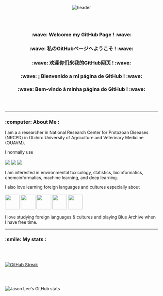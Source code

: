 <div align="center">
  
  ![header](https://capsule-render.vercel.app/api?type=cylinder&color=000000&height=150&section=header&text=Jason%20Lee's%20GitHub&fontColor=ffffff&fontSize=70&animation=fadeIn&fontAlignY=55)

   <br/>
   <br/>
  
  <h3>  :wave: Welcome my GitHub Page ! :wave: </h3> 
  <h3>  :wave: 私のGitHubページへようこそ ! :wave: </h3> 
  <h3>  :wave: 欢迎你们来我的GitHub网页 ! :wave: </h3> 
  <h3>  :wave: ¡ Bienvenido a mi página de GitHub ! :wave: </h3> 
  <h3>  :wave: Bem-vindo à minha página do GitHub ! :wave: </h3> 

   <br/>
   <br/>

  </div>


---

<h3> :computer: About Me : </h3> 

I am a a researcher in National Research Center for Protozoan Diseases (NRCPD) in Obihiro University of Agriculture and Veterinary Medicine (OUAVM).

I normally use 
<br/>
<br/>
  <img src="https://img.shields.io/badge/R-276DC3?style=for-the-badge&logo=R&logoColor=white">
  <img src="https://img.shields.io/badge/Python-3776AB?style=for-the-badge&logo=Python&logoColor=white">
  <img src="https://img.shields.io/badge/Linux-FCC624?style=for-the-badge&logo=Linux&logoColor=black">

I am interested in environmental toxicology, statistics, bioinformatics, chemoinformatics, machine learning, and deep learning. 

I also love learning foreign languages and cultures especially about
<br/>
<br/>
  <img src="https://hatscripts.github.io/circle-flags/flags/us.svg" width="48">
  <img src="https://hatscripts.github.io/circle-flags/flags/jp.svg" width="48">
  <img src="https://hatscripts.github.io/circle-flags/flags/cn.svg" width="48">
  <img src="https://hatscripts.github.io/circle-flags/flags/es.svg" width="48">
  <img src="https://hatscripts.github.io/circle-flags/flags/pt.svg" width="48">

I love studying foreign languages & cultures and playing Blue Archive when I have free time.

---

<h3> :smile: My stats : </h3> 

<br/>
<br/>

[![GitHub Streak](http://github-readme-streak-stats.herokuapp.com?user=JaeS-Lee&theme=dark&background=000000)](https://git.io/streak-stats)

<br/>
<br/>

![Jason Lee's GitHub stats](https://github-readme-stats.vercel.app/api?username=JaeS-Lee&show_icons=true&theme=transparent)
